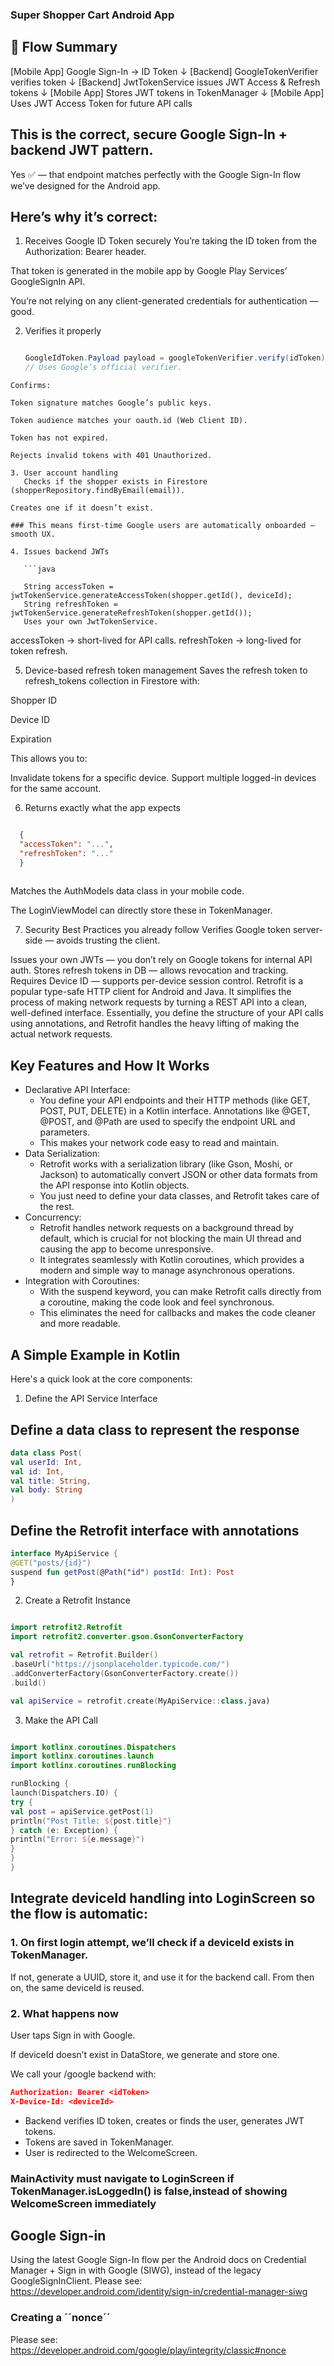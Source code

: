 ### Super Shopper Cart Android App

## 🔹  Flow Summary

[Mobile App] Google Sign-In → ID Token
↓
[Backend] GoogleTokenVerifier verifies token
↓
[Backend] JwtTokenService issues JWT Access & Refresh tokens
↓
[Mobile App] Stores JWT tokens in TokenManager
↓
[Mobile App] Uses JWT Access Token for future API calls

## This is the correct, secure Google Sign-In + backend JWT pattern.

Yes ✅ — that endpoint matches perfectly with the Google Sign-In flow we’ve designed for the Android app.

## Here’s why it’s correct:

1. Receives Google ID Token securely
   You’re taking the ID token from the Authorization: Bearer <idToken> header.

That token is generated in the mobile app by Google Play Services’ GoogleSignIn API.

You’re not relying on any client-generated credentials for authentication — good.

2. Verifies it properly

   ```java

   GoogleIdToken.Payload payload = googleTokenVerifier.verify(idToken);
   // Uses Google’s official verifier.
```
Confirms:

Token signature matches Google’s public keys.

Token audience matches your oauth.id (Web Client ID).

Token has not expired.

Rejects invalid tokens with 401 Unauthorized.

3. User account handling
   Checks if the shopper exists in Firestore (shopperRepository.findByEmail(email)).

Creates one if it doesn’t exist.

### This means first-time Google users are automatically onboarded — smooth UX.

4. Issues backend JWTs

   ```java

   String accessToken = jwtTokenService.generateAccessToken(shopper.getId(), deviceId);
   String refreshToken = jwtTokenService.generateRefreshToken(shopper.getId());
   Uses your own JwtTokenService.
````

accessToken → short-lived for API calls.
refreshToken → long-lived for token refresh.

5. Device-based refresh token management
   Saves the refresh token to refresh_tokens collection in Firestore with:

Shopper ID

Device ID

Expiration

This allows you to:

Invalidate tokens for a specific device.
Support multiple logged-in devices for the same account.

6. Returns exactly what the app expects

 ```json
 
   {
   "accessToken": "...",
   "refreshToken": "..."
   }
   
```

Matches the AuthModels data class in your mobile code.

The LoginViewModel can directly store these in TokenManager.

7. Security Best Practices you already follow
   Verifies Google token server-side — avoids trusting the client.

Issues your own JWTs — you don’t rely on Google tokens for internal API auth.
Stores refresh tokens in DB — allows revocation and tracking.
Requires Device ID — supports per-device session control.
Retrofit is a popular type-safe HTTP client for Android and Java.
It simplifies the process of making network requests by turning a REST API into a clean, well-defined interface.
Essentially, you define the structure of your API calls using annotations, and Retrofit handles the heavy lifting of making the actual network requests.

## Key Features and How It Works
- Declarative API Interface:
    - You define your API endpoints and their HTTP methods (like GET, POST, PUT, DELETE) in a Kotlin interface. Annotations like @GET, @POST, and @Path are used to specify the endpoint URL and parameters.
    - This makes your network code easy to read and maintain.
- Data Serialization:
    - Retrofit works with a serialization library (like Gson, Moshi, or Jackson) to automatically convert JSON or other data formats from the API response into Kotlin objects.
    - You just need to define your data classes, and Retrofit takes care of the rest.
- Concurrency:
    - Retrofit handles network requests on a background thread by default, which is crucial for not blocking the main UI thread and causing the app to become unresponsive.
    - It integrates seamlessly with Kotlin coroutines, which provides a modern and simple way to manage asynchronous operations.
- Integration with Coroutines:
    - With the suspend keyword, you can make Retrofit calls directly from a coroutine, making the code look and feel synchronous.
    - This eliminates the need for callbacks and makes the code cleaner and more readable.

## A Simple Example in Kotlin
Here's a quick look at the core components:

1. Define the API Service Interface

## Define a data class to represent the response

```kotlin
data class Post(
val userId: Int,
val id: Int,
val title: String,
val body: String
)
```

## Define the Retrofit interface with annotations

```kotlin
interface MyApiService {
@GET("posts/{id}")
suspend fun getPost(@Path("id") postId: Int): Post
}
```

2. Create a Retrofit Instance

```Kotlin

import retrofit2.Retrofit
import retrofit2.converter.gson.GsonConverterFactory

val retrofit = Retrofit.Builder()
.baseUrl("https://jsonplaceholder.typicode.com/")
.addConverterFactory(GsonConverterFactory.create())
.build()

val apiService = retrofit.create(MyApiService::class.java)
```

3. Make the API Call

```Kotlin

import kotlinx.coroutines.Dispatchers
import kotlinx.coroutines.launch
import kotlinx.coroutines.runBlocking

runBlocking {
launch(Dispatchers.IO) {
try {
val post = apiService.getPost(1)
println("Post Title: ${post.title}")
} catch (e: Exception) {
println("Error: ${e.message}")
}
}
}
```

## Integrate deviceId handling into LoginScreen so the flow is automatic:

### 1. On first login attempt, we’ll check if a deviceId exists in TokenManager.
If not, generate a UUID, store it, and use it for the backend call.
From then on, the same deviceId is reused.

### 2. What happens now
User taps Sign in with Google.

If deviceId doesn’t exist in DataStore, we generate and store one.

We call your /google backend with:

```json
Authorization: Bearer <idToken>
X-Device-Id: <deviceId>
```

- Backend verifies ID token, creates or finds the user, generates JWT tokens.
- Tokens are saved in TokenManager.
- User is redirected to the WelcomeScreen.

### MainActivity must navigate to LoginScreen if TokenManager.isLoggedIn() is false,instead of showing WelcomeScreen immediately

## Google Sign-in

Using the latest Google Sign-In flow per the Android docs on Credential Manager + Sign in with Google (SIWG),
instead of the legacy GoogleSignInClient.
Please see: https://developer.android.com/identity/sign-in/credential-manager-siwg

### Creating a ´´nonce´´
Please see: https://developer.android.com/google/play/integrity/classic#nonce